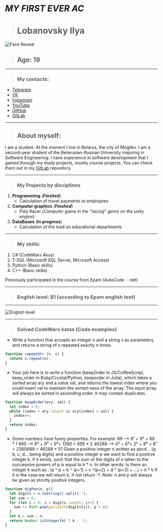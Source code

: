 # ___MY FIRST EVER AC___

> # Lobanovsky Ilya
![Face Reveal](https://sun9-73.userapi.com/impg/k214DjVSQOfPGhrgrSEJeU_wEUsOmJp5mQU-dg/vux7krLKpdU.jpg?size=1620x2160&quality=95&sign=722ad6a8268dc02cb771da5c4b67305d&type=album)
> ## Age: 19
___
> ### My contacts:
* [Telegram](https://t.me/morganizwd)
* [VK](https://vk.com/lil_lame)
* [Instagram](https://www.instagram.com/morganizwd/)
* [YouTube](https://www.youtube.com/channel/UCvgAXL5C2zJhm_byyMeXePg)
* [GitHub](https://github.com/morganizwd)
* [GitLab](https://gitlab.com/morganizwd)
___
> ## About myself:
I am a student. At the moment I live in Belarus, the city of Mogilev. I am a second-year student of the Belarusian-Russian University majoring in Software Engineering. I have experience in software development that I gained through my study projects, mostly course projects. You can check them out in my [GitLab](https://gitlab.com/morganizwd) repository.
___
>### My Projects by disciplines
1. __Programming__ (___Finshed___)
    * Calculation of travel payments to employees
2. __Computer graphics__ (___Finshed___)
    * Poly Racer (*Computer game in the "racing" genre on the unity engine*)
3. __DataBases__ (____In progress____)
    * Calculation of the load on educational departments
___
>### My skills:
1. C# (CodeWars 4kuy)
2. T-SQL (Microsoft SQL Server, Microsoft Access)
3. Python (Basic skills)
4. C++ (Basic skills)

Previously participated in the course from Epam (AutoCode -  .net)
___
> ### English level: B1 (according to Epam english test)
___
![English level](https://sun9-71.userapi.com/impg/tR5bYCymFag4CmYkuDCjJ2KQCLIm3dXaiWkJkg/7kMKe7Bjp60.jpg?size=583x148&quality=96&sign=624c4c8e7ee56d0f8fab1e1ea57db3f2&type=album)
___
> ### Solved CodeWars katas (Code examples)
* Write a function that accepts an integer n and a string s as parameters, and returns a string of s repeated exactly n times.
```javascript
function repeatStr (n, s) {
  return s.repeat(n);
}
```
* Your job here is to write a function (keepOrder in JS/CoffeeScript, keep_order in Ruby/Crystal/Python, keeporder in Julia), which takes a sorted array ary and a value val, and returns the lowest index where you could insert val to maintain the sorted-ness of the array. The input array will always be sorted in ascending order. It may contain duplicates.
```javascript
function keepOrder(ary, val) {
  let index = 0;
  while (index < ary.length && ary[index] < val) {
    index++;
  }
  return index;
}
```
* Some numbers have funny properties. For example:
89 --> 8¹ + 9² = 89 * 1
695 --> 6² + 9³ + 5⁴= 1390 = 695 * 2
46288 --> 4³ + 6⁴+ 2⁵ + 8⁶ + 8⁷ = 2360688 = 46288 * 51
Given a positive integer n written as abcd... (a, b, c, d... being digits) and a positive integer p
we want to find a positive integer k, if it exists, such that the sum of the digits of n taken to the successive powers of p is equal to k * n.
In other words:
Is there an integer k such as : (a ^ p + b ^ (p+1) + c ^(p+2) + d ^ (p+3) + ...) = n * k
If it is the case we will return k, if not return -1.
Note: n and p will always be given as strictly positive integers.
```javascript
function digPow(n, p){
  let digits = n.toString().split('');
  let sum = 0;
  for (let i = 0; i < digits.length; i++) {
    sum += Math.pow(parseInt(digits[i]), p + i);
  }
  let k = sum / n;
  return Number.isInteger(k) ? k : -1;
}
```
